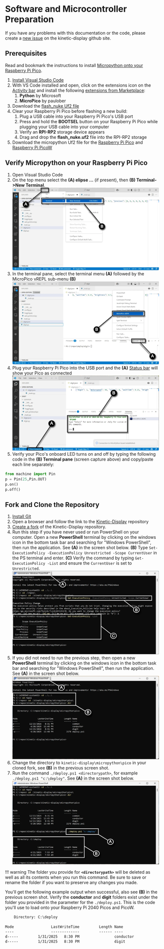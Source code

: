 # Software and Microcontroller Preparation

If you have any problems with this documentation or the code, please create a [new issue](https://github.com/gobbyo/kinetic-display/issues/new/choose) on the kinetic-display github site.

## Prerequisites

Read and bookmark the instructions to install [Micropython onto your Raspberry Pi Pico](https://www.raspberrypi.com/documentation/microcontrollers/micropython.html#what-is-micropython).

1. [Install Visual Studio Code](https://code.visualstudio.com/download)
2. With VS Code installed and open, click on the extensions icon on the [Activity bar](https://code.visualstudio.com/docs/getstarted/userinterface#_basic-layout) and install the following [extensions from Marketplace](https://code.visualstudio.com/docs/editor/extension-marketplace):
    1. **Python** by Microsoft
    2. **MicroPico** by paulober
3. Download the [flash_nuke Uf2 file](https://github.com/Pwea/Flash-Nuke)
4. Clear your Raspberry Pi Pico before flashing a new build:
    1. Plug a USB cable into your Raspberry Pi Pico's USB port
    2. Press and hold the **BOOTSEL** button on your Raspberry Pi Pico while plugging your USB cable into your computer
    3. Verify an **RPI-RP2** storage device appears
    4. Drag and drop the **flash_nuke.uf2** file into the RPI-RP2 storage
5. Download the micropython Uf2 file for the [Raspberry Pi Pico](https://micropython.org/download/RPI_PICO/) and [Raspberry Pi PicoW](https://micropython.org/download/RPI_PICO_W/)

## Verify Micropython on your Raspberry Pi Pico

1. Open Visual Studio Code
1. On the top menu select the **(A) elipse ...** (if present), then **(B) Terminal->New Terminal**.
![micropico-0](./img/prereq-software/prereqsoftware-3.webp)
1. In the terminal pane, select the terminal menu **(A)** followed by the MicroPico vREPL sub-menu **(B)**
![micropico-1](./img/prereq-software/prereqsoftware-4.webp)
1. Plug your Raspberry Pi Pico into the USB port and the **(A)** [Status bar](https://learn.microsoft.com/en-us/visualstudio/extensibility/vsix/recipes/notifications?view=vs-2022#status-bar) will show your Pico as connected
![micropico-3](./img/prereq-software/prereqsoftware-6.webp)
1. Verify your Pico's onboard LED turns on and off by typing the following code in the **(B) Terminal pane** (screen capture above) and copy/paste each line separately:

```python
from machine import Pin
p = Pin(25,Pin.OUT)
p.on()
p.off()
```

## Fork and Clone the Repository

1. [Install Git](https://git-scm.com/downloads)
2. Open a browser and follow the link to the [Kinetic-Display](https://github.com/gobbyo/kinetic-display) repository
3. [Create a fork](https://docs.github.com/en/pull-requests/collaborating-with-pull-requests/working-with-forks/fork-a-repo) of the Kinetic-Display repository.
4. Run this step if you have never used or run PowerShell on your computer. Open a new **PowerShell** terminal by clicking on the windows icon in the bottom task bar and searching for "Windows PowerShell", then run the application. See **(A)** in the screen shot below. **(B)** Type `Set-ExecutionPolicy -ExecutionPolicy Unrestricted -Scope CurrentUser` in the PS terminal and enter. **(C)** Verify the command by typing `Get-ExecutionPolicy -List` and ensure the `CurrentUser` is set to `Unrestricted`.
![prereqsoftware-7](./img/prereq-software/prereqsoftware-7.webp)
5. If you did not need to run the previous step, then open a new **PowerShell** terminal by clicking on the windows icon in the bottom task bar and searching for "Windows PowerShell", then run the application. See **(A)** in the screen shot below.
![prereqsoftware-8](./img/prereq-software/prereqsoftware-8.webp)
6. Change the directory to ```kinetic-display\micropython\pico``` in your cloned fork, see **(B)** in the previous screen shot.
7. Run the command `./deploy.ps1 <directorypath>`, for example `./deploy.ps1 "c:\deploy"`. See **(A)** in the screen shot below.
![prereqsoftware-9](./img/prereq-software/prereqsoftware-9.webp)

!!! warning
    The folder you provide for **`<directorypath>`** will be deleted as well as all its contents when you run this command. Be sure to save or rename the folder if you want to preserve any changes you made.

You'll get the following example output when successful, also see **(B)** in the previous screen shot. Verify the **conductor** and **digit** folders exist under the folder you provided in the parameter for the `./deploy.ps1`. This is the code you'll use to load onto your Raspberry Pi 2040 Picos and PicoW.

<!--dos-->
        Directory: C:\deploy
    
    Mode                 LastWriteTime         Length Name
    ----                 -------------         ------ ----
    d-----         1/31/2025   8:30 PM                conductor
    d-----         1/31/2025   8:30 PM                digit
